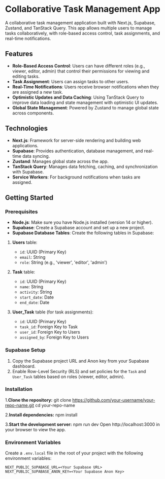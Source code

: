 # Collaborative Task Management App

A collaborative task management application built with Next.js, Supabase, Zustand, and TanStack Query. This app allows multiple users to manage tasks collaboratively, with role-based access control, task assignments, and real-time notifications.

## Features

- **Role-Based Access Control**: Users can have different roles (e.g., viewer, editor, admin) that control their permissions for viewing and editing tasks.
- **Task Assignment**: Users can assign tasks to other users.
- **Real-Time Notifications**: Users receive browser notifications when they are assigned a new task.
- **Optimistic Updates and Data Caching**: Using TanStack Query to improve data loading and state management with optimistic UI updates.
- **Global State Management**: Powered by Zustand to manage global state across components.

## Technologies

- **Next.js**: Framework for server-side rendering and building web applications.
- **Supabase**: Provides authentication, database management, and real-time data syncing.
- **Zustand**: Manages global state across the app.
- **TanStack Query**: Manages data fetching, caching, and synchronization with Supabase.
- **Service Workers**: For background notifications when tasks are assigned.

## Getting Started

### Prerequisites

- **Node.js**: Make sure you have Node.js installed (version 14 or higher).
- **Supabase**: Create a Supabase account and set up a new project.
- **Supabase Database Tables**: Create the following tables in Supabase:

1. **Users** table:
   - `id`: UUID (Primary Key)
   - `email`: String
   - `role`: String (e.g., 'viewer', 'editor', 'admin')

2. **Task** table:
   - `id`: UUID (Primary Key)
   - `name`: String
   - `activity`: String
   - `start_date`: Date
   - `end_date`: Date

3. **User_Task** table (for task assignments):
   - `id`: UUID (Primary Key)
   - `task_id`: Foreign Key to Task
   - `user_id`: Foreign Key to Users
   - `assigned_by`: Foreign Key to Users

### Supabase Setup

1. Copy the Supabase project URL and Anon key from your Supabase dashboard.
2. Enable Row-Level Security (RLS) and set policies for the `Task` and `User_Task` tables based on roles (viewer, editor, admin).

### Installation

1.**Clone the repository:**
git clone https://github.com/your-username/your-repo-name.git
cd your-repo-name

2.**Install dependencies:**
npm install

3.**Start the development server:**
npm run dev
Open http://localhost:3000 in your browser to view the app.
### Environment Variables

Create a `.env.local` file in the root of your project with the following environment variables:

```plaintext
NEXT_PUBLIC_SUPABASE_URL=<Your Supabase URL>
NEXT_PUBLIC_SUPABASE_ANON_KEY=<Your Supabase Anon Key>

